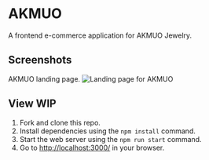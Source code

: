 # AKMUO

A frontend e-commerce application for AKMUO Jewelry.

## Screenshots

AKMUO landing page.
![Landing page for AKMUO](https://github.com/kaseyvee/akmuo/blob/main/docs/landing-page.png?raw=true)

## View WIP
1. Fork and clone this repo.
2. Install dependencies using the `npm install` command.
3. Start the web server using the `npm run start` command.
4. Go to <http://localhost:3000/> in your browser.
